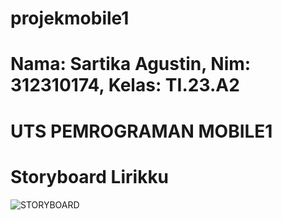 
# projekmobile1
# Nama: Sartika Agustin, Nim: 312310174, Kelas: TI.23.A2
# UTS PEMROGRAMAN MOBILE1
# Storyboard Lirikku
![STORYBOARD](https://github.com/user-attachments/assets/cf22f87c-4f27-4813-b954-58b9378eba4e)




